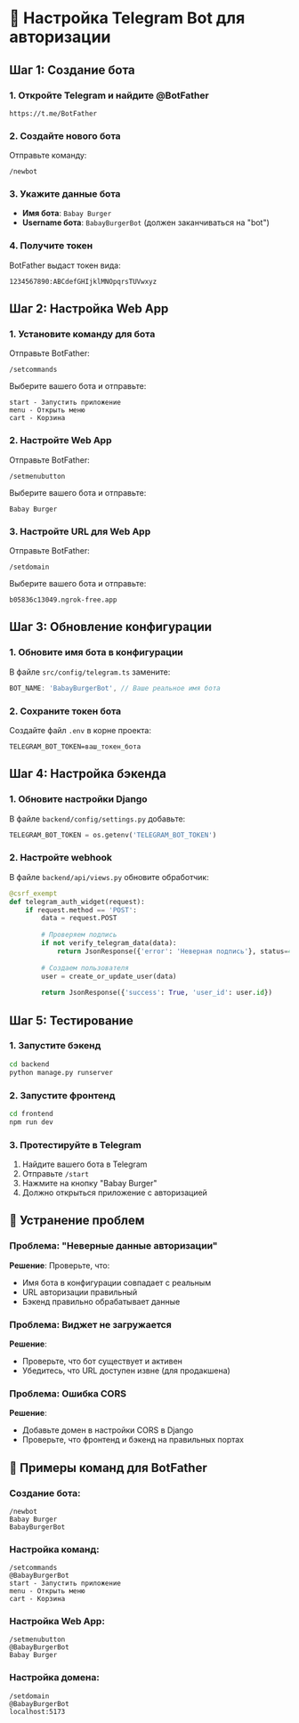 # 🚀 Настройка Telegram Bot для авторизации

## Шаг 1: Создание бота

### 1. Откройте Telegram и найдите @BotFather
```
https://t.me/BotFather
```

### 2. Создайте нового бота
Отправьте команду:
```
/newbot
```

### 3. Укажите данные бота
- **Имя бота**: `Babay Burger`
- **Username бота**: `BabayBurgerBot` (должен заканчиваться на "bot")

### 4. Получите токен
BotFather выдаст токен вида:
```
1234567890:ABCdefGHIjklMNOpqrsTUVwxyz
```

## Шаг 2: Настройка Web App

### 1. Установите команду для бота
Отправьте BotFather:
```
/setcommands
```

Выберите вашего бота и отправьте:
```
start - Запустить приложение
menu - Открыть меню
cart - Корзина
```

### 2. Настройте Web App
Отправьте BotFather:
```
/setmenubutton
```

Выберите вашего бота и отправьте:
```
Babay Burger
```

### 3. Настройте URL для Web App
Отправьте BotFather:
```
/setdomain
```

Выберите вашего бота и отправьте:
```
b05836c13049.ngrok-free.app
```

## Шаг 3: Обновление конфигурации

### 1. Обновите имя бота в конфигурации
В файле `src/config/telegram.ts` замените:
```typescript
BOT_NAME: 'BabayBurgerBot', // Ваше реальное имя бота
```

### 2. Сохраните токен бота
Создайте файл `.env` в корне проекта:
```env
TELEGRAM_BOT_TOKEN=ваш_токен_бота
```

## Шаг 4: Настройка бэкенда

### 1. Обновите настройки Django
В файле `backend/config/settings.py` добавьте:
```python
TELEGRAM_BOT_TOKEN = os.getenv('TELEGRAM_BOT_TOKEN')
```

### 2. Настройте webhook
В файле `backend/api/views.py` обновите обработчик:
```python
@csrf_exempt
def telegram_auth_widget(request):
    if request.method == 'POST':
        data = request.POST
        
        # Проверяем подпись
        if not verify_telegram_data(data):
            return JsonResponse({'error': 'Неверная подпись'}, status=400)
        
        # Создаем пользователя
        user = create_or_update_user(data)
        
        return JsonResponse({'success': True, 'user_id': user.id})
```

## Шаг 5: Тестирование

### 1. Запустите бэкенд
```bash
cd backend
python manage.py runserver
```

### 2. Запустите фронтенд
```bash
cd frontend
npm run dev
```

### 3. Протестируйте в Telegram
1. Найдите вашего бота в Telegram
2. Отправьте `/start`
3. Нажмите на кнопку "Babay Burger"
4. Должно открыться приложение с авторизацией

## 🔧 Устранение проблем

### Проблема: "Неверные данные авторизации"
**Решение**: Проверьте, что:
- Имя бота в конфигурации совпадает с реальным
- URL авторизации правильный
- Бэкенд правильно обрабатывает данные

### Проблема: Виджет не загружается
**Решение**: 
- Проверьте, что бот существует и активен
- Убедитесь, что URL доступен извне (для продакшена)

### Проблема: Ошибка CORS
**Решение**:
- Добавьте домен в настройки CORS в Django
- Проверьте, что фронтенд и бэкенд на правильных портах

## 📝 Примеры команд для BotFather

### Создание бота:
```
/newbot
Babay Burger
BabayBurgerBot
```

### Настройка команд:
```
/setcommands
@BabayBurgerBot
start - Запустить приложение
menu - Открыть меню
cart - Корзина
```

### Настройка Web App:
```
/setmenubutton
@BabayBurgerBot
Babay Burger
```

### Настройка домена:
```
/setdomain
@BabayBurgerBot
localhost:5173
``` 